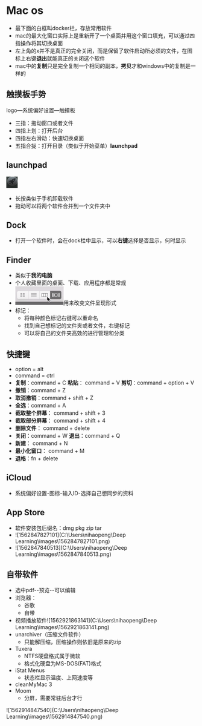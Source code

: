 # Mac os

* 最下面的白框叫docker栏，存放常用软件
* mac的最大化窗口实际上是重新开了一个桌面并用这个窗口填充，可以通过四指操作将其切换桌面
* 左上角的x并不是真正的完全关闭，而是保留了软件启动所必须的文件，在图标上右键**退出**就能真正的关闭这个软件
* mac中的**复制**只是完全复制一个相同的副本，**拷贝**才和windows中的复制是一样的



## 触摸板手势

 logo—系统偏好设置—触摸板

* 三指：拖动窗口或者文件
* 四指上划：打开后台
* 四指左右滑动：快速切换桌面
* 五指合拢：打开目录（类似于开始菜单）**launchpad**



## launchpad

![1561616686251](../images/1561616686251.png)

* 长按类似于手机卸载软件
* 拖动可以将两个软件合并到一个文件夹中



## Dock

* 打开一个软件时，会在dock栏中显示，可以**右键**选择是否显示，何时显示



## Finder

* 类似于**我的电脑**
* 个人收藏里面的桌面、下载、应用程序都是常规
* ![1561617223113](../images/1561617223113.png)用来改变文件呈现形式
* 标记：
  * 将每种颜色标记右键可以重命名
  * 找到自己想标记的文件夹或者文件，右键标记
  * 可以将自己的文件夹高效的进行管理和分类



## 快捷键

* option = alt
* command = ctrl
* **复制**：command + C   **粘贴**： command + V    **剪切**：command + option + V
* **撤销**：command + Z 
* **取消撤销**：command + shift + Z
* **全选**：command + A
* **截取整个屏幕**： command + shift + 3
* **截取部分屏幕**： command + shift + 4
* **删除文件**： command + delete
* **关闭**：command + W            **退出**：command + Q
* **新建**： command + N
* **最小化窗口**： command + M
* **退格**：fn + delete



##  iCloud

* 系统偏好设置-图标-输入ID-选择自己想同步的资料



## App Store

* 软件安装包后缀名：dmg  pkg  zip  tar
* ![1562847827101](C:\Users\nihaopeng\Deep Learning\images\1562847827101.png)
* ![1562847840513](C:\Users\nihaopeng\Deep Learning\images\1562847840513.png)





## 自带软件

* 选中pdf--预览--可以编辑
* 浏览器：
  * 谷歌
  * 自带
* 视频播放软件![1562921863141](C:\Users\nihaopeng\Deep Learning\images\1562921863141.png)
* unarchiver（压缩文件软件）
  * 只能解压缩，压缩操作则依旧是原来的zip
* Tuxera
  * NTFS硬盘格式属于微软
  * 格式化硬盘为MS-DOS(FAT)格式
* iStat Menus
  * 状态栏显示温度、上网速度等
* cleanMyMac 3
* Moom
  * 分屏，需要常驻后台才行













![1562914847540](C:\Users\nihaopeng\Deep Learning\images\1562914847540.png)

